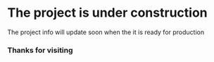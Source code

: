 <h1>The project is under construction </h1>
<p>The project info will update soon when the it is ready for production</p>
<h3>Thanks for visiting</h3>
